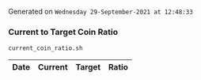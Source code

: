 Generated on `Wednesday 29-September-2021 at 12:48:33`

### Current to Target Coin Ratio
`current_coin_ratio.sh`

Date|Current|Target|Ratio
---|---|---|---
